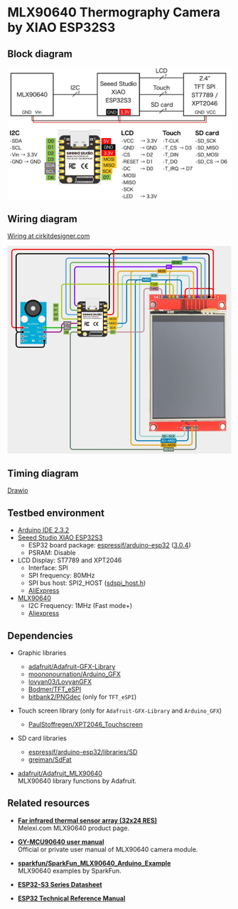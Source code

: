 # MLX90640 Thermography Camera by XIAO ESP32S3

## Block diagram

![Block diagram](BlockDiagram.jpg)

## Wiring diagram

[Wiring at cirkitdesigner.com](https://app.cirkitdesigner.com/project/837fd6ec-a7d8-4381-a41f-4b953adefee0 "Cirkit Designer IDE")

![MLX90640 on bread board](MLX90640-XIAO-ESP32.jpg)

## Timing diagram

[Drawio](https://drive.google.com/file/d/1W-xelIn-PvofRw0Ya43I02ksVurOTiDk/view?usp=sharing)

## Testbed environment

- [Arduino IDE 2.3.2][1]
- [Seeed Studio XIAO ESP32S3][2]
  - ESP32 board package: [espressif/arduino-esp32][3] ([3.0.4][4])
  - PSRAM: Disable
- LCD Display: ST7789 and XPT2046
  - Interface: SPI
  - SPI frequency: 80MHz
  - SPI bus host: SPI2_HOST ([sdspi_host.h][5])
  - [AliExpress][6]
- [MLX90640][7]
  - I2C Frequency: 1MHz (Fast mode+)
  - [Aliexpress][8]

## Dependencies

- Graphic libraries
  - [adafruit/Adafruit-GFX-Library][18]
  - [moononournation/Arduino_GFX][19]
  - [lovyan03/LovyanGFX][20]
  - [Bodmer/TFT_eSPI][21]
  - [bitbank2/PNGdec][22] (only for `TFT_eSPI`)

- Touch screen library (only for `Adafruit-GFX-Library` and `Arduino_GFX`)
  - [PaulStoffregen/XPT2046_Touchscreen][13]

- SD card libraries
  - [espressif/arduino-esp32/libraries/SD][14]
  - [greiman/SdFat][17]

- [adafruit/Adafruit_MLX90640][11]  
  MLX90640 library functions by Adafruit.

## Related resources

- [**Far infrared thermal sensor array (32x24 RES)**][9]  
  Melexi.com MLX90640 product page.

- [**GY-MCU90640 user manual**][10]  
  Official or private user manual of MLX90640 camera module.

- [**sparkfun/SparkFun_MLX90640_Arduino_Example**][12]  
  MLX90640 examples by SparkFun.

- [**ESP32-S3 Series Datasheet**][15]

- [**ESP32 Technical Reference Manual**][16]

[1]: https://www.arduino.cc/en/software "Software - Arduino"

[2]: https://wiki.seeedstudio.com/xiao_esp32s3_getting_started/ "Getting Started with Seeed Studio XIAO ESP32S3 (Sense) - Seeed Studio Wiki"

[3]: https://github.com/espressif/arduino-esp32 "espressif/arduino-esp32: Arduino core for the ESP32"
[4]: https://github.com/espressif/arduino-esp32/releases/tag/3.0.4 "Release Arduino Release v3.0.4 based on ESP-IDF v5.1.4+ · espressif/arduino-esp32"

[5]: https://github.com/espressif/esp-idf/blob/master/components/esp_driver_sdspi/include/driver/sdspi_host.h#L23-L29 "esp-idf/components/esp_driver_sdspi/include/driver/sdspi_host.h at master · espressif/esp-idf"

[6]: https://www.aliexpress.com/item/1005006198656280.html

[7]: https://www.melexis.com/en/documents/documentation/datasheets/datasheet-mlx90640 "Datasheet for MLX90640 I Melexis"

[8]: https://www.aliexpress.com/item/1005006674751991.html

[9]: https://www.melexis.com/en/product/MLX90640/Far-Infrared-Thermal-Sensor-Array "Far Infrared Thermal Sensor Array (32x24 RES) I Melexis"

[10]: https://github.com/vvkuryshev/GY-MCU90640-RPI-Python/blob/master/GY_MCU9064%20user%20manual%20v1.pdf "vvkuryshev/GY-MCU90640-RPI-Python: The script to connect the thermal image module GY-MCU90640 to Raspberry Pi."

[11]: https://github.com/adafruit/Adafruit_MLX90640 "adafruit/Adafruit_MLX90640: MLX90640 library functions"

[12]: https://github.com/sparkfun/SparkFun_MLX90640_Arduino_Example "sparkfun/SparkFun_MLX90640_Arduino_Example: Controlling and reading from the MLX90640 IR array thermal imaging sensor"

[13]: https://github.com/PaulStoffregen/XPT2046_Touchscreen "PaulStoffregen/XPT2046_Touchscreen: Touchscreen Arduino Library for XPT2046 Touch Controller Chip"

[14]: https://github.com/espressif/arduino-esp32/tree/master/libraries/SD "arduino-esp32/libraries/SD at master · espressif/arduino-esp32"

[15]: https://www.espressif.com/sites/default/files/documentation/esp32-s3_datasheet_en.pdf
[16]: https://www.espressif.com/sites/default/files/documentation/esp32_technical_reference_manual_en.pdf

[17]: https://github.com/greiman/SdFat "greiman/SdFat: Arduino FAT16/FAT32 exFAT Library"

[18]: https://github.com/adafruit/Adafruit-GFX-Library "adafruit/Adafruit-GFX-Library: Adafruit GFX graphics core Arduino library, this is the &#39;core&#39; class that all our other graphics libraries derive from"

[19]: https://github.com/moononournation/Arduino_GFX "moononournation/Arduino_GFX: Arduino GFX developing for various color displays and various data bus interfaces"

[20]: https://github.com/lovyan03/LovyanGFX "lovyan03/LovyanGFX: SPI LCD graphics library for ESP32 (ESP-IDF/ArduinoESP32) / ESP8266 (ArduinoESP8266) / SAMD51(Seeed ArduinoSAMD51)"

[21]: https://github.com/Bodmer/TFT_eSPI "Bodmer/TFT_eSPI: Arduino and PlatformIO IDE compatible TFT library optimised for the Raspberry Pi Pico (RP2040), STM32, ESP8266 and ESP32 that supports different driver chips"

[22]: https://github.com/bitbank2/PNGdec "bitbank2/PNGdec: An optimized PNG decoder suitable for microcontrollers and PCs"
